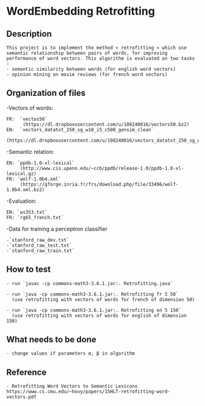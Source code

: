 # WordEmbedding Retrofitting

## Description

    This project is to implement the method « retrofitting » which use semantic relationship between pairs of words, for improving performance of word vectors. This algorithm is evaluated on two tasks : 
    - semantic similarity between words (for english word vectors)
    - opinion mining on movie reviews (for french word vectors)

## Organization of files

  -Vectors of words:
  
    FR:  `vectos50` 
          (https://dl.dropboxusercontent.com/u/108240016/vectors50.bz2)
    EN:  `vectors_datatxt_250_sg_w10_i5_c500_gensim_clean` 
          (https://dl.dropboxusercontent.com/u/108240016/vectors_datatxt_250_sg_w10_i5_c500_gensim_clean.tar.bz2)

  -Semantic relation:

    EN: `ppdb-1.0-xl-lexical`
         (http://www.cis.upenn.edu/~ccb/ppdb/release-1.0/ppdb-1.0-xl-lexical.gz)   
    FR: `wolf-1.0b4.xml`
         (https://gforge.inria.fr/frs/download.php/file/33496/wolf-1.0b4.xml.bz2)

  -Evaluation:

    EN: `ws353.txt`
    FR: `rg65_french.txt`

  -Data for training a perceptron classifier 

    -`stanford_raw_dev.txt`
    -`stanford_raw_test.txt`
    -`stanford_raw_train.txt`

## How to test

    - run `javac -cp commons-math3-3.6.1.jar:. Retrofitting.java`

    - run `java -cp commons-math3-3.6.1.jar:. Retrofitting fr 5 50` 
      (use retrofitting with vectors of words for french of dimension 50)

    - run `java -cp commons-math3-3.6.1.jar:. Retrofitting en 5 150` 
      (use retrofitting with vectors of words for english of dimension 150)

## What needs to be done

    - change values if parameters α, β in algorithm

## Reference

    - Retrofitting Word Vectors to Semantic Lexicons https://www.cs.cmu.edu/~hovy/papers/15HLT-retrofitting-word-vectors.pdf
